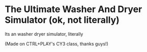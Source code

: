 # The Ultimate Washer And Dryer Simulator (ok, not literally)
Its an washer dryer simulator, literally

(Made on CTRL+PLAY's CY3 class, thanks guys!)
